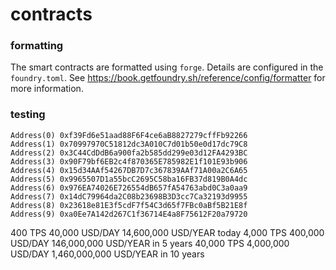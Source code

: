 # contracts

### formatting

The smart contracts are formatted using `forge`. Details are configured in the
`foundry.toml`. See https://book.getfoundry.sh/reference/config/formatter for
more information.



### testing

```
Address(0) 0xf39Fd6e51aad88F6F4ce6aB8827279cffFb92266
Address(1) 0x70997970C51812dc3A010C7d01b50e0d17dc79C8
Address(2) 0x3C44CdDdB6a900fa2b585dd299e03d12FA4293BC
Address(3) 0x90F79bf6EB2c4f870365E785982E1f101E93b906
Address(4) 0x15d34AAf54267DB7D7c367839AAf71A00a2C6A65
Address(5) 0x9965507D1a55bcC2695C58ba16FB37d819B0A4dc
Address(6) 0x976EA74026E726554dB657fA54763abd0C3a0aa9
Address(7) 0x14dC79964da2C08b23698B3D3cc7Ca32193d9955
Address(8) 0x23618e81E3f5cdF7f54C3d65f7FBc0aBf5B21E8f
Address(9) 0xa0Ee7A142d267C1f36714E4a8F75612F20a79720
```


   400 TPS       40,000 USD/DAY       14,600,000 USD/YEAR    today
 4,000 TPS      400,000 USD/DAY      146,000,000 USD/YEAR    in 5 years
40,000 TPS    4,000,000 USD/DAY    1,460,000,000 USD/YEAR    in 10 years
